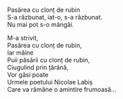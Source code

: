 # ⠀

Pasărea cu clonț de rubin\
S-a răzbunat, iat-o, s-a răzbunat.\
Nu mai pot s-o mângâi.

M-a strivit,\
Pasărea cu clonț de rubin,\
Iar mâine\
Puii păsării cu clonț de rubin,\
Ciugulind prin țărână,\
Vor găsi poate\
Urmele poetului Nicolae Labiș\
Care va rămâne o amintire frumoasă...
